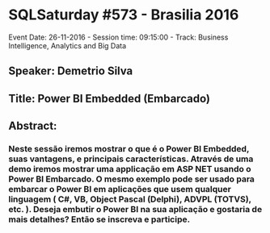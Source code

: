 # SQLSaturday #573 - Brasilia 2016
Event Date: 26-11-2016 - Session time: 09:15:00 - Track: Business Intelligence, Analytics and Big Data
## Speaker: Demetrio Silva
## Title: Power BI Embedded (Embarcado)
## Abstract:
### Neste sessão iremos mostrar o que é o Power BI Embedded, suas vantagens, e principais características. Através de uma demo iremos mostrar uma applicação em ASP NET usando o Power BI Embarcado. O mesmo exemplo pode ser usado para embarcar o Power BI em aplicações que usem qualquer linguagem ( C#, VB, Object Pascal (Delphi), ADVPL (TOTVS), etc. ). Deseja embutir o Power BI na sua aplicação e gostaria de mais detalhes? Então se inscreva e participe.
